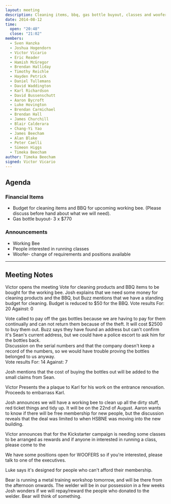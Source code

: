 ```yaml
---
layout: meeting
description: Cleaning items, bbq, gas bottle buyout, classes and woofer requirements
date: 2014-08-12
time:
  open: "20:48"
  close: "21:02"
members:
  - Sven Hanzka
  - Joshua Hogendorn
  - Victor Vicario
  - Eric Reader
  - Hamish McGregor
  - Brendan Halliday
  - Timothy Reichle
  - Hayden Petrick
  - Daniel Tullemans
  - David Waddington
  - Karl Richardson
  - David Bussenschutt
  - Aaron Bycroft
  - Luke Hovington
  - Brendan Carmichael
  - Brendan Hall
  - James Churchill
  - Blair Calderara
  - Chang-Yi Yao
  - James Beecham
  - Alan Blake
  - Peter Caelli
  - Simeon Higgs
  - Timeka Beecham
author: Timeka Beecham
signed: Victor Vicario
---
```


## Agenda

### Financial Items

  * Budget for cleaning items and BBQ for upcoming working bee. (Please discuss before hand about what we will need).
  * Gas bottle buyout- 3 x $770

### Announcements

  * Working Bee
  * People interested in running classes
  * Woofer- change of requirements and positions available

---

## Meeting Notes

Victor opens the meeting
Vote for cleaning products and BBQ items to be bought for the working bee. Josh explains that we need some money for cleaning products and the BBQ, but Buzz mentions that we have a standing budget for cleaning. Budget is reduced to $50 for the BBQ. 
Vote results 
For: 20 
Against: 0 

Vote called to pay off the gas bottles because we are having to pay for them continually and can not return them because of the theft. It will cost $2500 to buy them out. 
Buzz says they have found an address but can't confirm it's Sean's current address, but we could have a police escort to ask him for the bottles back.  
Discussion on the serial numbers and that the company doesn't keep a record of the numbers, so we would have trouble proving the bottles belonged to us anyway.  
Vote results 
For: 14 
Against: 7 

Josh mentions that the cost of buying the bottles out will be added to the small claims from Sean. 

Victor Presents the a plaque to Karl for his work on the entrance renovation. Proceeds to embarrass Karl.   

Josh announces we will have a working bee to clean up all the dirty stuff, red ticket things and tidy up. It will be on the 22nd of August. 
Aaron wants to know if there will be free membership for new people, but the discussion reveals that the deal was limited to when HSBNE was moving into the new building. 

Victor announces that for the Kickstarter campaign is needing some classes to be arranged as rewards and if anyone in interested in running a class, please come to the 

We have some positions open for WOOFERS so if you're interested, please talk to one of the executives. 

Luke says it's designed for people who can't afford their membership. 

Bear is running a metal training workshop tomorrow, and will be there from the afternoon onwards. 
The welder will be in our possession in a few weeks 
Josh wonders if we will repay/reward the people who donated to the welder. Bear will think of something. 
